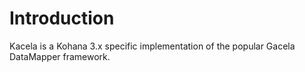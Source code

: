 # Introduction
Kacela is a Kohana 3.x specific implementation of the popular Gacela DataMapper framework.

